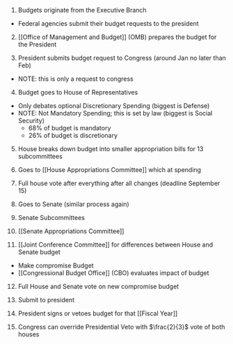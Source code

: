 

1) Budgets originate from the Executive Branch 
- Federal agencies submit their budget requests to the president

2) [[Office of Management and Budget]] (OMB) prepares the budget for the President

3) President submits budget request to Congress (around Jan no later than Feb)
- NOTE: this is only a request to congress

4) Budget goes to House of Representatives
- Only debates optional Discretionary Spending (biggest is Defense)
- NOTE: Not Mandatory Spending; this is set by law (biggest is Social Security)
	- 68% of budget is mandatory
	- 26% of budget is discretionary

5) House breaks down budget into smaller appropriation bills for 13 subcommittees

6) Goes to [[House Appropriations Committee]] which at spending 

7) Full house vote after everything after all changes (deadline September 15)

8) Goes to Senate (similar process again)

9) Senate Subcommittees

10) [[Senate Appropriations Committee]]

11) [[Joint Conference Committee]] for differences between House and Senate budget
- Make compromise Budget
- [[Congressional Budget Office]] (CBO) evaluates impact of budget

12) Full House and Senate vote on new compromise budget

13) Submit to president 

14) President signs or vetoes budget for that [[Fiscal Year]]

15) Congress can override Presidential Veto with $\frac{2}{3}$ vote of both houses



